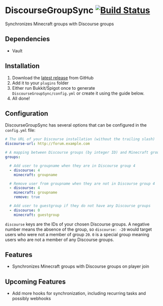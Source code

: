 # DiscourseGroupSync [![Build Status](https://travis-ci.org/the-obsidian/DiscourseGroupSync.svg?branch=master)](https://travis-ci.org/the-obsidian/DiscourseGroupSync)

Synchronizes Minecraft groups with Discourse groups

## Dependencies

* Vault

## Installation

1. Download the [latest release](https://github.com/the-obsidian/DiscourseGroupSync/releases) from GitHub
1. Add it to your `plugins` folder
1. Either run Bukkit/Spigot once to generate `DiscourseGroupSync/config.yml` or create it using the guide below.
1. All done!

## Configuration

DiscourseGroupSync has several options that can be configured in the `config.yml` file:

```yaml
# The URL of your Discourse installation (without the trailing slash)
discourse-url: http://forum.example.com

# A mapping between Discourse groups (by integer ID) and Minecraft groups (by name)
groups:

  # Add user to groupname when they are in Discourse group 4
  - discourse: 4
    minecraft: groupname

  # Remove user from groupname when they are not in Discourse group 4
  - discourse: 4
    minecraft: groupname
    remove: true

  # Add user to guestgroup if they do not have any Discourse groups
  - discourse: 0
    minecraft: guestgroup
```

`discourse` keys are the IDs of your chosen Discourse groups.  A negative number means the absence of the group, so `discourse: -20` would target users who were not a member of group `20`.  `0` is a special group meaning users who are not a member of any Discourse groups.

## Features

* Synchronizes Minecraft groups with Discourse groups on player join

## Upcoming Features

* Add more hooks for synchronization, including recurring tasks and possibly webhooks
